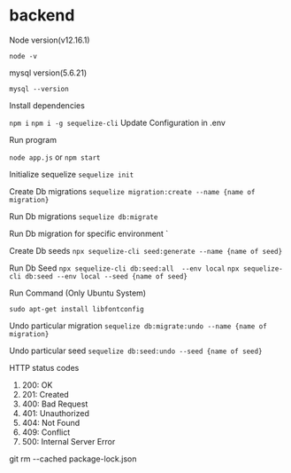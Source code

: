 # backend

Node version(v12.16.1)

`node -v`

mysql version(5.6.21)

`mysql --version`

Install dependencies

`npm i`
`npm i -g sequelize-cli`
Update Configuration  in .env

Run program

`node app.js` or `npm start`

Initialize sequelize
`sequelize init`

Create Db migrations
`sequelize migration:create --name {name of migration}`

Run Db migrations
`sequelize db:migrate`

Run Db migration for specific environment
`

Create Db seeds
`npx sequelize-cli seed:generate --name {name of seed}`

Run Db Seed
  `npx sequelize-cli db:seed:all  --env local`
  `npx sequelize-cli db:seed --env local --seed {name of seed}`

Run Command (Only Ubuntu System)

  `sudo apt-get install libfontconfig`

Undo particular migration
`sequelize db:migrate:undo --name {name of migration}`

Undo particular seed
`sequelize db:seed:undo --seed {name of seed}`

HTTP status codes

  1) 200: OK
  2) 201: Created
  3) 400: Bad Request
  4) 401: Unauthorized
  5) 404: Not Found
  6) 409: Conflict
  7) 500: Internal Server Error
  
  git rm --cached package-lock.json